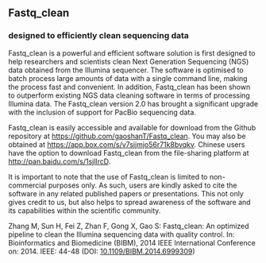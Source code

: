 ## Fastq_clean
### designed to efficiently clean sequencing data

Fastq_clean is a powerful and efficient software solution is first designed to help researchers and scientists clean Next Generation Sequencing (NGS) data obtained from the Illumina sequencer. The software is optimised to batch process large amounts of data with a single command line, making the process fast and convenient. In addition, Fastq_clean has been shown to outperform existing NGS data cleaning software in terms of processing Illumina data. The Fastq_clean version 2.0 has brought a significant upgrade with the inclusion of support for PacBio sequencing data.

Fastq_clean is easily accessible and available for download from the Github repository at https://github.com/gaoshanT/Fastq_clean. You may also be obtained at https://app.box.com/s/v7sjjmjo56r71k8bvqkv. Chinese users have the option to download Fastq_clean from the file-sharing platform at http://pan.baidu.com/s/1sjllrcD.

It is important to note that the use of Fastq_clean is limited to non-commercial purposes only. As such, users are kindly asked to cite the software in any related published papers or presentations. This not only gives credit to us, but also helps to spread awareness of the software and its capabilities within the scientific community.

Zhang M, Sun H, Fei Z, Zhan F, Gong X, Gao S: Fastq_clean: An optimized pipeline to clean the Illumina sequencing data with quality control. In: Bioinformatics and Biomedicine (BIBM), 2014 IEEE International Conference on: 2014. IEEE: 44-48 (DOI: [10.1109/BIBM.2014.6999309](https://doi.org/10.1109/BIBM.2014.6999309))
